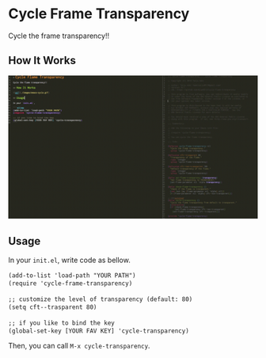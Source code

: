 # Cycle Frame Transparency

Cycle the frame transparency!!

## How It Works

![gif](./images/emacs-cycle.gif)

## Usage

In your `init.el`, write code as bellow.

```elisp
(add-to-list 'load-path "YOUR PATH")
(require 'cycle-frame-transparency)

;; customize the level of transparency (default: 80)
(setq cft--trasparent 80)

;; if you like to bind the key
(global-set-key [YOUR FAV KEY] 'cycle-transparency)
```

Then, you can call `M-x cycle-transparency`.
